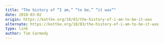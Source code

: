 ```yaml
---
title: "The history of “I am,” “to be,” “it was”"
date: 2018-03-02
origin: https://kottke.org/18/03/the-history-of-i-am-to-be-it-was
alternate: https://kottke.org/18/03/the-history-of-i-am-to-be-it-was
type: link
author: Tim Carmody
---
```


